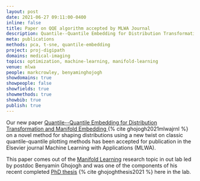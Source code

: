 ```yaml
---
layout: post
date: 2021-06-27 09:11:00-0400
inline: false
title: Paper on QQE algorithm accepted by MLWA Journal 
description: Quantile--Quantile Embedding for Distribution Transformation and Manifold Embedding 
meta: publications
methods: pca, t-sne, quantile-embedding
project: proj-digipath
domains: medical-imaging
topics: optimization, machine-learning, manifold-learning
venue: mlwa
people: markcrowley, benyaminghojogh
showdomains: true
showpeople: false
showfields: true
showmethods: true
showbib: true
publish: true
---
```


Our new paper [Quantile--Quantile Embedding for Distribution Transformation and Manifold Embedding ](https://www.sciencedirect.com/science/article/pii/S266682702100044X?via%3Dihub){% cite ghojogh2021mlwajrnl %} on a novel method for shaping distributions using a new twist on classic quantile-quantile plotting methods has been accepted for publication in the Elsevier journal Machine Learning with Applications (MLWA). 

This paper comes out of the [Manifold Learning](/manifold-learning/) research topic in out lab led by postdoc Benyamin Ghojogh and was one of the components of his recent completed [PhD thesis](https://uwspace.uwaterloo.ca/handle/10012/16813) {% cite ghojoghthesis2021 %} here in the lab.

